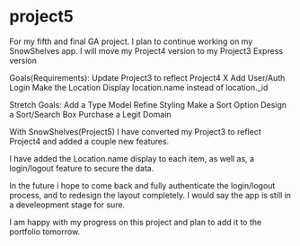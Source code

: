 # project5

For my fifth and final GA project. I plan to continue working on my SnowShelves app.
I will move my Project4 version to my Project3 Express version

Goals(Requirements):
Update Project3 to reflect Project4 X
Add User/Auth Login
Make the Location Display location.name instead of location._id


Stretch Goals:
Add a Type Model
Refine Styling
Make a Sort Option
Design a Sort/Search Box
Purchase a Legit Domain



With SnowShelves(Project5) I have converted my Project3 to reflect Project4 and added a couple new features. 

I have added the Location.name display to each item, as well as,  a login/logout feature to secure the data. 

In the future i hope to come back and fully authenticate the login/logout process, and to redesign the layout completely.
I would say the app is still in a develeopment stage for sure.

I am happy with my progress on this project and plan to add it to the portfolio tomorrow. 

